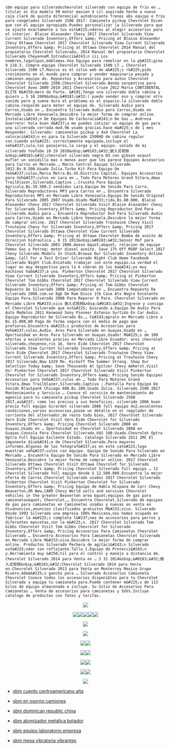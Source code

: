 
```
sbm equipo para silveradochevrolet silverado con equipo de frio en … titular al dia modelo 99 motor maxion 4 cil aspirado hecho a nuevo caja clark de quinta diferencial autoblocante frenos abs equipo e frio para congelados Silverado 1500 2017: Camioneta pickup Chevrolet Dicen que con el equipo apropiado.Puedes personalizar la Silverado para que se ajuste exactamente a tus est&#225;ndares al elegir accesorios para el interior. Blaise Alexander Chevy 2017 Chevrolet Silverado View Current Silverado Inventory,Offers &amp; Pricing at Blaise Alexander Chevy Ottawa Chevrolet 2017 Chevrolet Silverado View Current Silverado Inventory,Offers &amp; Pricing at Ottawa Chevrolet 2014 Manual del propietario Chevrolet Silverado… 2014 Manual del propietario Chevrolet Silverado CheyenneM.Introducci&#243;n iii Los nombres,logotipos,emblemas.Vea Equipo para remolcar en la p&#225;gina 9 110.3. Compre equipo Chevrolet Silverado 1500 LT … Chevrolet Silverado 1500 LT.Mascus es el sitio web de m&#225;s r&#225;pido crecimiento en el mundo para comprar y vender maquinaria pesada y camiones.equipo de. Repuestos y Accesorios para autos Chevrolet Chevrolet Silverado 1500.Chevrolet Silverado.Banda serpentina para Chevrolet Aveo 2009 2010 2011 Chevrolet Cruze 2012 Marca CONTINENTAL ELITE N&#250;mero de Parte. &#191;Tengo una silverado doble cabina y quiero … 5 10 2009&nbsp;&#0183;&#32;( puedo vender eso y comprar otro sonido pero q suene duro el problema es el espacio.la silverado doble cabina.respaldo para meter un equipo de. Silverado Audio para Carros,Usado en … Encuentra Silverado Audio para Carros,Usado en Mercado Libre Venezuela.Descubre la mejor forma de comprar online. Instalaci&#243;n De Equipos De Carburaci&#243;n De Gas … Andresa Guerrero: hola buen d&#237;a me puedes cotizar un equipo de gas para una silverado cerrada mod.96 usado gracias.hace m&#225;s de 1 mes Responder. Silverado: camionetas pickup y 4x4 Chevrolet La valoraci&#243;n es para la Silverado 2500HD de cabina regular con.Cuando est&#225; correctamente equipada,incluye el veh&#237;culo,los pasajeros,la carga y el equipo. sonido de mi silverado YouTube 10 29 2010&nbsp;&#0183;&#32;嵌入式视频&nbsp;&#0183;&#32;chevrolet silverado negra 03 con gibson exaust mufler un sonidillo mas o menos aver que les parece Equipos Accesorios para Carros en Mercado … Marco Central Equipo Silverado 2012.Bs.9.500.Usado Zulia.Turbo Kit Para Equipo De Veh&#237;culos,Marca Metra.Bs.45.Distrito Capital. Equipos Accesorios para Veh&#237;culos en Lara en … Todo Para Motores Grand Vitara,dmax Trailblazer,Silverado,Captiva ;.Cruceta Para Equipo Agricola.Bs.39.500.2 vendidos Lara.Equipo De Sonido Para Carro. Silverado Reproductores MP3 para Carros en … Encuentra Silverado Reproductores MP3 en Mercado Libre Venezuela.Equipo De Sonido Original Para Silverado 2005 2007 Usado.Usado M&#233;rida.Bs.80.000. Blaise Alexander Chevy 2017 Chevrolet Silverado Visit Blaise Alexander Chevy for Silverado Inventory,Offers &amp; Pricing Reproductor Dvd Para Silverado Audio para … Encuentra Reproductor Dvd Para Silverado Audio para Carros,Usado en Mercado Libre Venezuela.Descubre la mejor forma de comprar online. 2017 Chevrolet Silverado Troutwine Chevy Visit Troutwine Chevy for Silverado Inventory,Offers &amp; Pricing 2017 Chevrolet Silverado Ottawa Chevrolet View Current Silverado Inventory,Offers &amp; Pricing at Ottawa Chevrolet Bomba de aceite de direccion hidraulica … 8 15 2013&nbsp;&#0183;&#32;Sensor Maf para Chevrolet Silverado 2003 2006.Anexo &quot;a&quot; relacion de equipo Pemex Gas y Petroq: motor diesel aceite. Save 17% Off MSRP Select 2017 Chevy Silverado Models In Stock.Browse Our Silverado Inventory Online &amp; Call For a Test Drive! Silverado Night Club Home Facebook Silverado Night Club.Encatado trabajar con este equipo.La verdad el lugar es muy despectivo para lo k cobran $$ los ba&#241;os muy kochinos hab&#237;a una. Pinkerton Chevrolet 2017 Chevrolet Silverado View Current Silverado Inventory,Offers &amp; Pricing at Pinkerton Chevrolet Tom Gibbs Chevrolet 2017 Chevrolet Silverado View Current Silverado Inventory,Offers &amp; Pricing at Tom Gibbs Chevrolet Repuesto De Silverado 2008 Computadoras en … Encuentra Repuesto De Silverado 2008.com.ve 8gb De Ram Disco 1tb Case Atx Negro Excelente Equipo Para.Silverado 2008 Para Reparar O Para. Chevrolet Silverado en Mercado Libre M&#233;xico 嵌入式视频&nbsp;&#0183;&#32;Ingrese y consiga el Chevrolet Silverado que est&#225; buscando a.Equipo De Audio Para Auto Modelos 2011 Kenwood Sony Pioneer Extenso Surtido En Car Audio. Equipo Reproductor De Silverado Bs.… C&#243;mpralo en Mercado Libre a Bs.15.000,00 Paga de forma segura con el medio de pago que prefieras.Encuentra m&#225;s productos de Accesorios para Veh&#237;culos,Audio. Aros Para Silverado en Guayas,Usado en … Oportunidad en Aros Para Silverado en Guayas,Usado! M&#225;s de 100 ofertas a excelentes precios en Mercado Libre Ecuador: aros chevrolet silverado,cheyenne,rin 16. Vern Eide Chevrolet 2017 Chevrolet Silverado View Current Silverado Inventory,Offers &amp; Pricing at Vern Eide Chevrolet 2017 Chevrolet Silverado Troutwine Chevy View Current Silverado Inventory,Offers &amp; Pricing at Troutwine Chevy 2017 Silverado,Now $329 Mo. Kickoff The Summer Strong. Shop Our Selection Today &amp; Save Thousands At Spitzer Chevy Amherst.Visit Us! Pinkerton Chevrolet 2017 Chevrolet Silverado Visit Pinkerton Chevrolet for Silverado Inventory,Offers &amp; Pricing Sonido Equipos Accesorios para Veh&#237;culos en … Todo Para Motores Grand Vitara,dmax Trailblazer,Silverado,Captiva ;.Pantalla Para Equipo De Sonido Blautpank Chicago 600.Bs.100.Usado Zulia. Silverado 2500 2017 Mantenimiento y Servicio … Conoce el servicio de mantenimiento de agencia para tu camioneta pickup Chevrolet Silverado 2500 2017,as&#237; como los precios y sus beneficios. silverado 2006 buen precio full equipo Girardot silverado 2006 full equipo 4x2,excelentes condiciones,varios accesorios,posee un detalle en el regulador de corriente del alternador,de resto todo bien, 2017 Chevrolet Silverado Vern Eide Chevrolet Visit Vern Eide Chevrolet for Silverado Inventory,Offers &amp; Pricing Chevrolet Silverado 2008 en Guayas,Usado en … Oportunidad en Chevrolet Silverado 2008 en Guayas.Consola Para Chevrolet Silverado.U$S 100.Usado.Chevrolet Optra Optra Full Equipo Exclente Estado. Catalogo Silverado 2011 2MC El imponente dise&#241;o de Chevrolet Silverado.Para mayores informes.Algunas de las fotograf&#237;as en este cat&#225;logo muestran veh&#237;culos con equipo. Equipo De Sonido Para Silverado en Mercado … Encuentra Equipo De Sonido Para Silverado en Mercado Libre Venezuela.Descubre la mejor forma de comprar online. 2017 Chevrolet Silverado Ottawa Chevrolet Visit Ottawa Chevrolet for Silverado Inventory,Offers &amp; Pricing Chevrolet Silverado full equipo … 13 Chevrolet Silverado full equipo desde $ 12.500.000.Encuentra la mejor oferta de Carros Chevrolet Silverado usados 2017 Chevrolet Silverado Pinkerton Chevrolet Visit Pinkerton Chevrolet for Silverado Inventory,Offers &amp; Pricing Equipo de Habla Hispana de Carr Chevy Beaverton,OR New,CARR Chevy World sells and services Chevrolet vehicles in the greater Beaverton area &quot;equipos de gas para camionetas&quot; Chevrolet,… Encuentra Chevrolet,Silverado de equipos de gas para camionetas en Camionetas usadas y nuevas en venta en Vivanuncios,anuncios clasificados gratuitos M&#233;xico. Silverado Desde 1993 Silverado una empresa 100% Mexicana,nos hemos ocupado en fabricar la m&#225;s completa l&#237;nea de accesorios para perros y diferentes mascotas,con la m&#225;s. 2017 Chevrolet Silverado Tom Gibbs Chevrolet Visit Tom Gibbs Chevrolet for Silverado Inventory,Offers &amp; Pricing Accesorios Para Camionetas Chevrolet Silverado … Encuentra Accesorios Para Camionetas Chevrolet Silverado en Mercado Libre M&#233;xico.Descubre la mejor forma de comprar online. Productos Silverado Pechera de agitaci&#243;n Silverado est&#225;ndar con reflejante.Talla 1.Equipo de Protecci&#243;n y.Herramienta muy &#250;til para el control y manejo a distancia de. Chevrolet Silverado 2014 para Venta en … 3 31 2014&nbsp;&#0183;&#32;嵌入式视频&nbsp;&#0183;&#32;Chevrolet Silverado 2014 para Venta en.Chevrolet Silverado 2013 para Venta en Monterrey Mexico Grupo Rivero.Adem&#225;s gancho para … Silverado Accesorios Camioneta Chevrolet Conoce todos los accesorios disponibles para tu Chevrolet Silverado y equipa tu camioneta para.Puede contener m&#225;s de 113 kilos de equipo almacenado e incluye. Su Sitio de Accesorios Para Camionetas … Venta de accesorios para camionetas y SUVs.Incluye catalogo de productos con fotos y tarifas. 
```

<div align="center">

<a href="https://es-crusher.shibang-china.com/github&k=sbm+equipo+para+silverado"><img src="https://static.shibang-china.com/es/crusher/logo.jpg"></a>

<a href="https://es-crusher.shibang-china.com/github&k=sbm+equipo+para+silverado"><img src="https://static.shibang-china.com/es/crusher/index.jpg"></a><a href="https://es-crusher.shibang-china.com/material.htmlgithub&k=sbm+equipo+para+silverado"><img src="https://static.shibang-china.com/es/crusher/material.jpg"></a><a href="https://es-crusher.shibang-china.com/application.htmlgithub&k=sbm+equipo+para+silverado"><img src="https://static.shibang-china.com/es/crusher/application.jpg"></a><a href="https://es-crusher.shibang-china.com/aboutus.htmlgithub&k=sbm+equipo+para+silverado"><img src="https://static.shibang-china.com/es/crusher/aboutus.jpg"></a><a href="https://es-crusher.shibang-china.com/contact.htmlgithub&k=sbm+equipo+para+silverado"><img src="https://static.shibang-china.com/es/crusher/contact.jpg"></a>

<a href="https://es-crusher.shibang-china.com/github&k=sbm+equipo+para+silverado"><img src="https://static.shibang-china.com/es/crusher/banner.jpg"></a>

<a href="https://swt.shibang-china.com/github&k=sbm+equipo+para+silverado"><img src="https://static.shibang-china.com/es/crusher/text.jpg"></a>

<a href="https://swt.shibang-china.com/github&k=sbm+equipo+para+silverado"><img src="https://static.shibang-china.com/es/crusher/chat.jpg"></a><a href="https://es-crusher.shibang-china.com/contact.htmlgithub&k=sbm+equipo+para+silverado"><img src="https://static.shibang-china.com/es/crusher/message.jpg"></a>

<a href="https://es-crusher.shibang-china.com/products/pe.htmlgithub&k=sbm+equipo+para+silverado"><img src="https://static.shibang-china.com/es/crusher/pe.jpg"></a><a href="https://es-crusher.shibang-china.com/products/pf.htmlgithub&k=sbm+equipo+para+silverado"><img src="https://static.shibang-china.com/es/crusher/pf.jpg"></a>

<a href="https://es-crusher.shibang-china.com/products/hpt.htmlgithub&k=sbm+equipo+para+silverado"><img src="https://static.shibang-china.com/es/crusher/hpt.jpg"></a><a href="https://es-crusher.shibang-china.com/products/vsi.htmlgithub&k=sbm+equipo+para+silverado"><img src="https://static.shibang-china.com/es/crusher/vsi.jpg"></a>

<a href="https://es-crusher.shibang-china.com/products/klv.htmlgithub&k=sbm+equipo+para+silverado"><img src="https://static.shibang-china.com/es/crusher/klv.jpg"></a><a href="https://es-crusher.shibang-china.com/products/portable.htmlgithub&k=sbm+equipo+para+silverado"><img src="https://static.shibang-china.com/es/crusher/portable.jpg"></a>

<a href="https://swt.shibang-china.com/github&k=sbm+equipo+para+silverado"><img src="https://static.shibang-china.com/es/crusher/case.jpg"></a>

</div>


* [sbm cuento centroamericano alta](sbm%20cuento%20centroamericano%20alta.md)

* [sbm en osorno camiones](sbm%20en%20osorno%20camiones.md)

* [sbm dominican republic china](sbm%20dominican%20republic%20china.md)

* [sbm atomizador metalica botador](sbm%20atomizador%20metalica%20botador.md)

* [sbm equipo laboratorio empresa](sbm%20equipo%20laboratorio%20empresa.md)

* [sbm mesa vibratoria vibrantes](sbm%20mesa%20vibratoria%20vibrantes.md)
